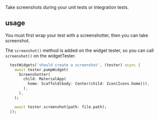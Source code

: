 Take screenshots during your unit tests or integration tests. 

## usage


You must first wrap your test with a screenshotter, then you can take screenshot.

The `screenshot()` method is added on the widget tester, so you can call `screenshot()` on the widgetTester.

```dart
  testWidgets('should create a screenshot', (tester) async {
    await tester.pumpWidget(
      Screenshotter(
        child: MaterialApp(
          home: Scaffold(body: Center(child: Icon(Icons.home))),
        ),
      ),
    );

    await tester.screenshot(path: file.path);
  });
```


